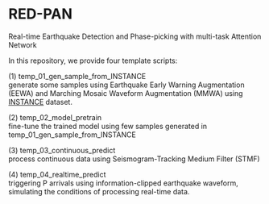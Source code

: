 # RED-PAN
Real-time Earthquake Detection and Phase-picking with multi-task Attention Network

In this repository, we provide four template scripts:<br />

(1) temp_01_gen_sample_from_INSTANCE<br /> 
generate some samples using Earthquake Early Warning Augmentation (EEWA) and Marching Mosaic Waveform Augmentation (MMWA) using [INSTANCE](https://github.com/INGV/instance) dataset.<br />

(2) temp_02_model_pretrain<br />
fine-tune the trained model using few samples generated in temp_01_gen_sample_from_INSTANCE<br />

(3) temp_03_continuous_predict<br />
process continuous data using Seismogram-Tracking Medium Filter (STMF) <br />

(4) temp_04_realtime_predict<br />
triggering P arrivals using information-clipped earthquake waveform, simulating the conditions of processing real-time data.
